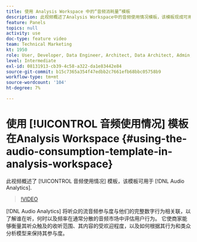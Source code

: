 ```yaml
---
title: 使用 Analysis Workspace 中的“音频消耗量”模板
description: 此视频概述了Analysis Workspace中的音频使用情况模板，该模板现成可用于音频分析。
feature: Panels
topics: null
activity: use
doc-type: feature video
team: Technical Marketing
kt: 1950
role: User, Developer, Data Engineer, Architect, Data Architect, Admin, Leader
level: Intermediate
exl-id: 08131913-cb39-4c58-a322-da1e83442e84
source-git-commit: b15c7365a354f47edbb2c7661efb68bbc05758b9
workflow-type: tm+mt
source-wordcount: '104'
ht-degree: 7%

---
```


# 使用 [!UICONTROL 音频使用情况] 模板在Analysis Workspace {#using-the-audio-consumption-template-in-analysis-workspace}

此视频概述了 [!UICONTROL 音频使用情况] 模板，该模板可用于 [!DNL Audio Analytics].

>[!VIDEO](https://video.tv.adobe.com/v/23901/?quality=12)

[!DNL Audio Analytics] 将听众的流音频参与度与他们的完整数字行为相关联，以了解谁在听，何时以及频率在通常分散的音频市场中评估用户行为。 它使商家能够衡量其听众触及的收听范围、其内容的受欢迎程度，以及如何根据其行为和类众分析模型来保持其参与度。
